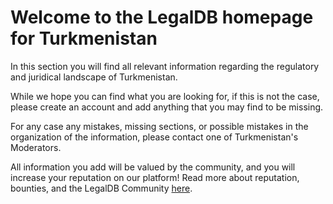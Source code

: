 <!-- TITLE: Turkmenistan -->
<!-- SUBTITLE: Welcome to the legalDB home of Turkmenistan -->

# Welcome to the LegalDB homepage for Turkmenistan

In this section you will find all relevant information regarding the regulatory and juridical landscape of Turkmenistan.

While we hope you can find what you are looking for, if this is not the case, please create an account and add anything that you may find to be missing.

For any case any mistakes, missing sections, or possible mistakes in the organization of the information, please contact one of Turkmenistan's Moderators.

All information you add will be valued by the community, and you will increase your reputation on our platform! Read more about reputation, bounties, and the LegalDB Community [here](http://legaldb.herokuapp.com/legaldb/community).
